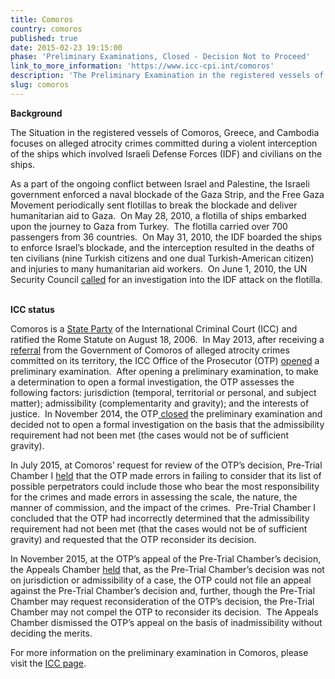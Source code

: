 ```yaml
---
title: Comoros
country: comoros
published: true
date: 2015-02-23 19:15:00
phase: 'Preliminary Examinations, Closed - Decision Not to Proceed'
link_to_more_information: 'https://www.icc-cpi.int/comoros'
description: 'The Preliminary Examination in the registered vessels of Comoros, Greece, and Cambodia focuses on alleged atrocity crimes (crimes against humanity, war crimes) committed during an attack upon civilians which involved Israeli Defense Forces (IDF) and ships registered to various countries including Comoros, Greece, and Cambodia and which occurred on May 31, 2010. On November 6, 2014, the OTP closed the preliminary examination. However, on July 16, 2015, Pre-Trial Chamber I requested that the OTP reconsider her decision not to open a formal investigation.'
slug: comoros
---
```



**Background**

The Situation in the registered vessels of Comoros, Greece, and Cambodia focuses on alleged atrocity crimes committed during a violent interception of the ships which involved Israeli Defense Forces (IDF) and civilians on the ships.&nbsp; &nbsp;

As a part of the ongoing conflict between Israel and Palestine, the Israeli government enforced a naval blockade of the Gaza Strip, and the Free Gaza Movement periodically sent flotillas to break the blockade and deliver humanitarian aid to Gaza.&nbsp; On May 28, 2010, a flotilla of ships embarked upon the journey to Gaza from Turkey.&nbsp; The flotilla carried over 700 passengers from 36 countries.&nbsp; On May 31, 2010, the IDF boarded the ships to enforce Israel’s blockade, and the interception resulted in the deaths of ten civilians (nine Turkish citizens and one dual Turkish-American citizen) and injuries to many humanitarian aid workers.&nbsp; On June 1, 2010, the UN Security Council [called](https://www.theguardian.com/world/2010/jun/01/un-condemns-israel-assault-gaza-flotilla) for an investigation into the IDF attack on the flotilla.&nbsp; &nbsp;

**ICC status &nbsp;**

Comoros is a [State Party](https://asp.icc-cpi.int/en_menus/asp/states%20parties/african%20states/Pages/comoros.aspx) of the International Criminal Court (ICC) and ratified the Rome Statute on August 18, 2006.&nbsp; In May 2013, after receiving a [referral](https://www.icc-cpi.int/iccdocs/otp/Referral-from-Comoros.pdf) from the Government of Comoros of alleged atrocity crimes committed on its territory, the ICC Office of the Prosecutor (OTP) [opened](https://www.icc-cpi.int/Pages/item.aspx?name=otp-statement-14-05-2013) a preliminary examination.&nbsp; After opening a preliminary examination, to make a determination to open a formal investigation, the OTP assesses the following factors: jurisdiction (temporal, territorial or personal, and subject matter); admissibility (complementarity and gravity); and the interests of justice.&nbsp; In November 2014, the OTP[ closed](https://www.icc-cpi.int/Pages/item.aspx?name=otp-statement-06-11-2014) the preliminary examination and decided not to open a formal investigation on the basis that the admissibility requirement had not been met (the cases would not be of sufficient gravity).&nbsp; &nbsp;&nbsp;

In July 2015, at Comoros’ request for review of the OTP’s decision, Pre-Trial Chamber I [held](https://www.icc-cpi.int/CourtRecords/CR2015_13139.PDF) that the OTP made errors in failing to consider that its list of possible perpetrators could include those who bear the most responsibility for the crimes and made errors in assessing the scale, the nature, the manner of commission, and the impact of the crimes.&nbsp; Pre-Trial Chamber I concluded that the OTP had incorrectly determined that the admissibility requirement had not been met (that the cases would not be of sufficient gravity) and requested that the OTP reconsider its decision.&nbsp;

In November 2015, at the OTP’s appeal of the Pre-Trial Chamber’s decision, the Appeals Chamber [held](https://www.icc-cpi.int/CourtRecords/CR2015_20965.PDF) that, as the Pre-Trial Chamber’s decision was not on jurisdiction or admissibility of a case, the OTP could not file an appeal against the Pre-Trial Chamber’s decision and, further, though the Pre-Trial Chamber may request reconsideration of the OTP’s decision, the Pre-Trial Chamber may not compel the OTP to reconsider its decision.&nbsp; The Appeals Chamber dismissed the OTP’s appeal on the basis of inadmissibility without deciding the merits. &nbsp;

For more information on the preliminary examination in Comoros, please visit the [ICC page](https://www.icc-cpi.int/comoros).